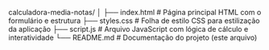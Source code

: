 calculadora-media-notas/
│
├── index.html           # Página principal HTML com o formulário e estrutura
├── styles.css           # Folha de estilo CSS para estilização da aplicação
├── script.js            # Arquivo JavaScript com lógica de cálculo e interatividade
└── README.md            # Documentação do projeto (este arquivo)
